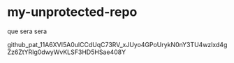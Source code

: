 # my-unprotected-repo
que sera sera 


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
